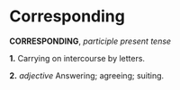 # Corresponding

**CORRESPONDING**, _participle present tense_

**1.** Carrying on intercourse by letters.

**2.** _adjective_ Answering; agreeing; suiting.